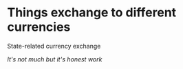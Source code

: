 # Things exchange to different currencies

State-related currency exchange

_It's not much but it's honest work_

